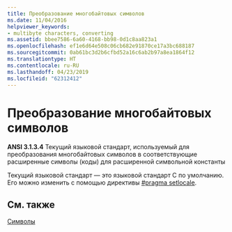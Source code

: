 ```yaml
---
title: Преобразование многобайтовых символов
ms.date: 11/04/2016
helpviewer_keywords:
- multibyte characters, converting
ms.assetid: bbee7586-6a60-4168-bb98-0d1c8aa823a1
ms.openlocfilehash: ef1e6d64e508c06cb682e91870ce17a3bc688187
ms.sourcegitcommit: 0ab61bc3d2b6cfbd52a16c6ab2b97a8ea1864f12
ms.translationtype: HT
ms.contentlocale: ru-RU
ms.lasthandoff: 04/23/2019
ms.locfileid: "62312412"
---
```

# <a name="converting-multibyte-characters"></a>Преобразование многобайтовых символов

**ANSI 3.1.3.4** Текущий языковой стандарт, используемый для преобразования многобайтовых символов в соответствующие расширенные символы (коды) для расширенной символьной константы

Текущий языковой стандарт — это языковой стандарт C по умолчанию. Его можно изменить с помощью директивы [#pragma setlocale](../preprocessor/setlocale.md).

## <a name="see-also"></a>См. также

[Символы](../c-language/characters.md)
